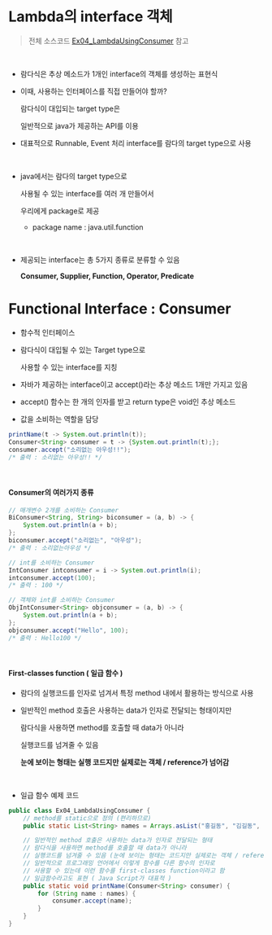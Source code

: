 # Lambda의 interface 객체 

> 전체 소스코드 [Ex04_LambdaUsingConsumer](https://github.com/5dddddo/java/blob/master/0819_Java_SE_programming/Ex04_LambdaUsingConsumer.java) 참고

<br>

- 람다식은 추상 메소드가 1개인 interface의 객체를 생성하는 표현식

- 이때, 사용하는 인터페이스를 직접 만들어야 할까?

  람다식이 대입되는 target type은

  일반적으로 java가 제공하는 API를 이용

- 대표적으로 Runnable, Event 처리 interface를 람다의 target type으로 사용

<br>

- java에서는 람다의 target type으로

  사용될 수 있는 interface를 여러 개 만들어서

  우리에게 package로 제공

  - package name : java.util.function

<br>

- 제공되는 interface는 총 5가지 종류로 분류할 수 있음

  **Consumer, Supplier, Function, Operator, Predicate**

  

# Functional Interface : Consumer

- 함수적 인터페이스

- 람다식이 대입될 수 있는 Target type으로

  사용할 수 있는 interface를 지칭

- 자바가 제공하는 interface이고 accept()라는 추상 메소드 1개만 가지고 있음

- accept() 함수는 한 개의 인자를 받고 return type은 void인 추상 메소드

- 값을 소비하는 역할을 담당

``` java
printName(t -> System.out.println(t));
Consumer<String> consumer = t -> {System.out.println(t);};
consumer.accept("소리없는 아우성!!");
/* 출력 : 소리없는 아우성!! */
```

<br>

#### Consumer의 여러가지 종류

``` java
// 매개변수 2개를 소비하는 Consumer
BiConsumer<String, String> biconsumer = (a, b) -> {
    System.out.println(a + b);
};
biconsumer.accept("소리없는", "아우성");
/* 출력 : 소리없는아우성 */

// int를 소비하는 Consumer
IntConsumer intconsumer = i -> System.out.println(i);
intconsumer.accept(100);
/* 출력 : 100 */

// 객체와 int를 소비하는 Consumer
ObjIntConsumer<String> objconsumer = (a, b) -> {
    System.out.println(a + b);
};
objconsumer.accept("Hello", 100);
/* 출력 : Hello100 */
```

<br>

#### First-classes function (  일급 함수 )

- 람다의 실행코드를 인자로 넘겨서 특정 method 내에서 활용하는 방식으로 사용

- 일반적인 method 호출은 사용하는  data가 인자로 전달되는 형태이지만

  람다식을 사용하면 method를 호출할 때 data가 아니라

  실행코드를 넘겨줄 수 있음

  **눈에 보이는 형태는 실행 코드지만 실제로는 객체 / reference가 넘어감**

<br>

- 일급 함수 예제 코드

``` java
public class Ex04_LambdaUsingConsumer {
	// method를 static으로 정의 (편리하므로)
	public static List<String> names = Arrays.asList("홍길동", "김길동", "최길동", "박길동");

	// 일반적인 method 호출은 사용하는 data가 인자로 전달되는 형태
	// 람다식을 사용하면 method를 호출할 때 data가 아니라
	// 실행코드를 넘겨줄 수 있음 (눈에 보이는 형태는 코드지만 실제로는 객체 / reference가 넘어감 )
	// 일반적으로 프로그래밍 언어에서 이렇게 함수를 다른 함수의 인자로
	// 사용할 수 있는데 이런 함수를 first-classes function이라고 함
	// 일급함수라고도 표현 ( Java Script가 대표적 )
	public static void printName(Consumer<String> consumer) {
		for (String name : names) {
			consumer.accept(name);
		}
	}
}
```

